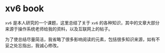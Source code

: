 # xv6 book
`xv6` 是本人研究的一个课题，这里总结了关于 `xv6` 的各种知识，其中的文章大部分来源于操作系统老师给我的资料，以及互联网上的帖子。

为了使总结尽量简洁，我省略了很多影响阅读的元素，包括很多知识来源，如有不妥之处忘指出，我诚心修改。